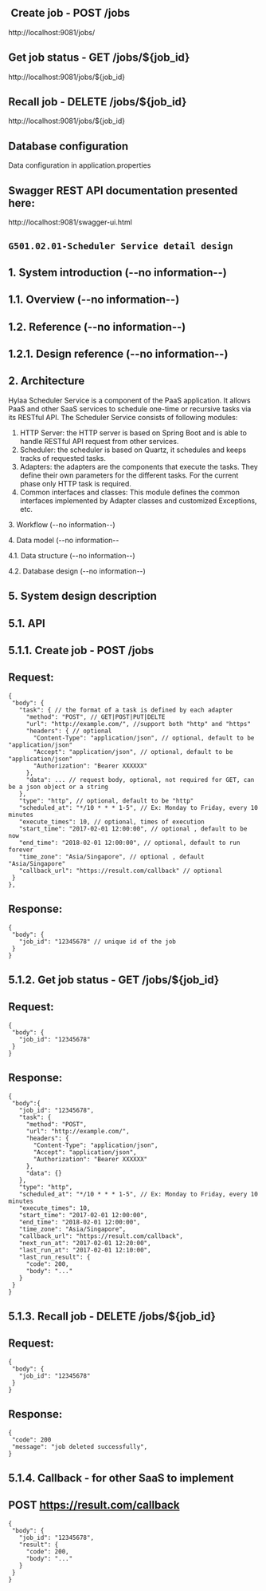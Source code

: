 ## ​ Create job - POST /jobs
http://localhost:9081/jobs/

##  Get job status - GET /jobs/${job_id}
http://localhost:9081/jobs/${job_id}

##  Recall job - DELETE /jobs/${job_id}
http://localhost:9081/jobs/${job_id}

## Database configuration
Data configuration in application.properties 



## Swagger REST API documentation presented here:
http://localhost:9081/swagger-ui.html

## **`G501.02.01-Scheduler Service detail design`**

## 1.​ System introduction (--no information--)
## 1.1.​ Overview (--no information--)
## 1.2.​ Reference (--no information--)
## 1.2.1.​ Design reference (--no information--)

## 2. Architecture
Hylaa Scheduler Service is a component of the PaaS application. It allows PaaS and other SaaS services to schedule one-time or recursive tasks via its RESTful API. 
The Scheduler Service consists of following modules: 
1. HTTP Server: the HTTP server is based on Spring Boot and is able to handle RESTful API request from other services.
2. Scheduler: the scheduler is based on Quartz, it schedules and keeps tracks of requested tasks.
3. Adapters: the adapters are the components that execute the tasks. They define their own parameters for the different tasks. For the current phase only HTTP task is required.
4. Common interfaces and classes: This module defines the common interfaces implemented by Adapter classes and customized Exceptions, etc.



3.​ Workflow (--no information--)

​4.​ Data model (--no information--

​4.1.​ Data structure (--no information--)

​4.2.​ Database design (--no information--)

## ​5.​ System design description 
## 5.1.​ API
## 5.1.1.​ Create job - POST /jobs
## Request:
```
{
 "body": {
   "task": { // the format of a task is defined by each adapter
     "method": "POST", // GET|POST|PUT|DELTE
     "url": "http://example.com/", //support both "http" and "https"
     "headers": { // optional
       "Content-Type": "application/json", // optional, default to be "application/json"
       "Accept": "application/json", // optional, default to be "application/json"
       "Authorization": "Bearer XXXXXX"
     },
     "data": ... // request body, optional, not required for GET, can be a json object or a string
   },
   "type": "http", // optional, default to be "http"
   "scheduled_at": "*/10 * * * 1-5", // Ex: Monday to Friday, every 10 minutes
   "execute_times": 10, // optional, times of execution
   "start_time": "2017-02-01 12:00:00", // optional , default to be now
   "end_time": "2018-02-01 12:00:00", // optional, default to run forever
   "time_zone": "Asia/Singapore", // optional , default "Asia/Singapore"
   "callback_url": "https://result.com/callback" // optional
 }
},
```

## Response:
```
{
 "body": {
   "job_id": "12345678" // unique id of the job
 }
}
```

## 5.1.2.​ Get job status - GET /jobs/${job_id}
## Request:
```
{
 "body": {
   "job_id": "12345678" 
 }
}
```

## Response:
```
{
 "body":{
   "job_id": "12345678",
   "task": {
     "method": "POST",
     "url": "http://example.com/",
     "headers": {
       "Content-Type": "application/json",
       "Accept": "application/json",
       "Authorization": "Bearer XXXXXX"
     },
     "data": {}
   },
   "type": "http",
   "scheduled_at": "*/10 * * * 1-5", // Ex: Monday to Friday, every 10 minutes
   "execute_times": 10,
   "start_time": "2017-02-01 12:00:00",
   "end_time": "2018-02-01 12:00:00",
   "time_zone": "Asia/Singapore",
   "callback_url": "https://result.com/callback",
   "next_run_at": "2017-02-01 12:20:00",
   "last_run_at": "2017-02-01 12:10:00",
   "last_run_result": {
     "code": 200,
     "body": "..."
   }
 }
}
```

## 5.1.3.​ Recall job - DELETE /jobs/${job_id}
## Request:
```
{
 "body": {
   "job_id": "12345678" 
 }
}
```
## Response:
```
{
 "code": 200
 "message": "job deleted successfully",
}
```
## 5.1.4. Callback - for other SaaS to implement
## POST https://result.com/callback
```
{
 "body": {
   "job_id": "12345678",
   "result": {
     "code": 200,
     "body": "..."
   }
 }
}
```




